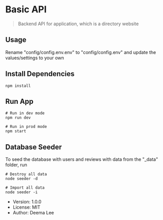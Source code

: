 # Basic API

> Backend API for application, which is a directory website

## Usage

Rename "config/config.env.env" to "config/config.env" and update the values/settings to your own

## Install Dependencies

```
npm install
```

## Run App

```
# Run in dev mode
npm run dev

# Run in prod mode
npm start
```

## Database Seeder

To seed the database with users and reviews with data from the "\_data" folder, run

```
# Destroy all data
node seeder -d

# Import all data
node seeder -i
```

- Version: 1.0.0
- License: MIT
- Author: Deema Lee
